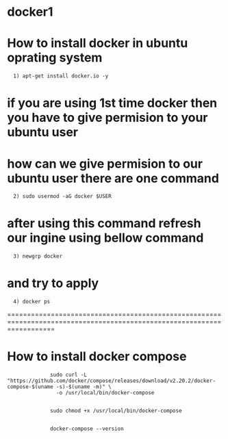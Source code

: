 # docker1

# How to install docker in ubuntu oprating system 

      1) apt-get install docker.io -y

# if you are using 1st time docker then you have to give permision to your ubuntu user 
# how can we give permision to our ubuntu user there are one command

      2) sudo usermod -aG docker $USER

# after using this command refresh our ingine using bellow command
      3) newgrp docker

# and try to apply 
      4) docker ps
========================================================================================================================

# How to install docker compose
                  sudo curl -L "https://github.com/docker/compose/releases/download/v2.20.2/docker-compose-$(uname -s)-$(uname -m)" \
                    -o /usr/local/bin/docker-compose

                 
                  sudo chmod +x /usr/local/bin/docker-compose
                  
                 
                  docker-compose --version
